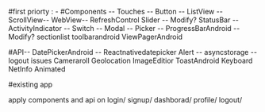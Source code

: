 #first priorty : - 
#Components --
Touches --
Button --
ListView --
ScrollView--
WebView--
RefreshControl
Slider -- Modify?
StatusBar --
ActivityIndicator --
Switch --
Modal --
Picker --
ProgressBarAndroid -- Modify?
sectionlist
toolbarandroid
ViewPagerAndroid

#API--
DatePickerAndroid -- Reactnativedatepicker
Alert --
asyncstorage --logout issues
Cameraroll
Geolocation
ImageEditior
ToastAndroid
Keyboard
NetInfo
Animated

#existing app

apply components and api on login/ signup/ dashborad/ profile/ logout/


